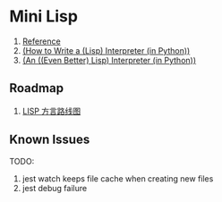 # Mini Lisp

1. [Reference](https://maryrosecook.com/blog/post/little-lisp-interpreter)
1. [(How to Write a (Lisp) Interpreter (in Python))](http://norvig.com/lispy.html)
1. [(An ((Even Better) Lisp) Interpreter (in Python))](http://norvig.com/lispy2.html)

## Roadmap

1. [LISP 方言路线图](https://www.zhihu.com/question/26760072/answer/35156245)

## Known Issues

TODO:

1. jest watch keeps file cache when creating new files
1. jest debug failure
